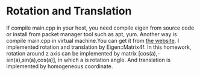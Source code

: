 # Rotation and Translation
If compile main.cpp in your host, you need compile eigen from source code or install from packet manager tool such as apt, yum. Another way is compile main.cpp in virtual machine.You can get it from [the website](https://pan.baidu.com/s/198u7ETgY7h24IuYCYslmlw).
I implemented rotation and translation by Eigen::Matrix4f. In this homework, rotation around z axis can be implemented by matrix [cos(a),-sin(a),sin(a),cos(a)], in which a is rotation angle. And translation is implemented by homogeneous coordinate.
